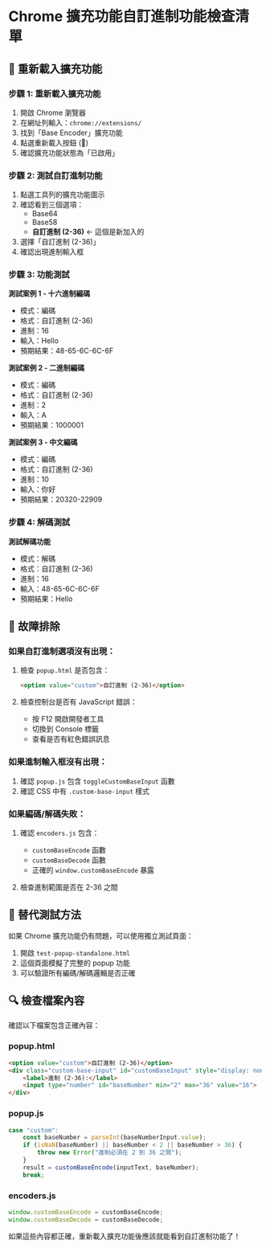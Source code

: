 # Chrome 擴充功能自訂進制功能檢查清單

## 🔧 重新載入擴充功能

### 步驟 1: 重新載入擴充功能
1. 開啟 Chrome 瀏覽器
2. 在網址列輸入：`chrome://extensions/`
3. 找到「Base Encoder」擴充功能
4. 點選重新載入按鈕 (🔄)
5. 確認擴充功能狀態為「已啟用」

### 步驟 2: 測試自訂進制功能
1. 點選工具列的擴充功能圖示
2. 確認看到三個選項：
   - Base64
   - Base58
   - **自訂進制 (2-36)** ← 這個是新加入的
3. 選擇「自訂進制 (2-36)」
4. 確認出現進制輸入框

### 步驟 3: 功能測試
**測試案例 1 - 十六進制編碼**
- 模式：編碼
- 格式：自訂進制 (2-36)
- 進制：16
- 輸入：Hello
- 預期結果：48-65-6C-6C-6F

**測試案例 2 - 二進制編碼**
- 模式：編碼
- 格式：自訂進制 (2-36)
- 進制：2
- 輸入：A
- 預期結果：1000001

**測試案例 3 - 中文編碼**
- 模式：編碼
- 格式：自訂進制 (2-36)
- 進制：10
- 輸入：你好
- 預期結果：20320-22909

### 步驟 4: 解碼測試
**測試解碼功能**
- 模式：解碼
- 格式：自訂進制 (2-36)
- 進制：16
- 輸入：48-65-6C-6C-6F
- 預期結果：Hello

## 🐛 故障排除

### 如果自訂進制選項沒有出現：
1. 檢查 `popup.html` 是否包含：
   ```html
   <option value="custom">自訂進制 (2-36)</option>
   ```

2. 檢查控制台是否有 JavaScript 錯誤：
   - 按 F12 開啟開發者工具
   - 切換到 Console 標籤
   - 查看是否有紅色錯誤訊息

### 如果進制輸入框沒有出現：
1. 確認 `popup.js` 包含 `toggleCustomBaseInput` 函數
2. 確認 CSS 中有 `.custom-base-input` 樣式

### 如果編碼/解碼失敗：
1. 確認 `encoders.js` 包含：
   - `customBaseEncode` 函數
   - `customBaseDecode` 函數
   - 正確的 `window.customBaseEncode` 暴露

2. 檢查進制範圍是否在 2-36 之間

## 📝 替代測試方法

如果 Chrome 擴充功能仍有問題，可以使用獨立測試頁面：

1. 開啟 `test-popup-standalone.html`
2. 這個頁面模擬了完整的 popup 功能
3. 可以驗證所有編碼/解碼邏輯是否正確

## 🔍 檢查檔案內容

確認以下檔案包含正確內容：

### popup.html
```html
<option value="custom">自訂進制 (2-36)</option>
<div class="custom-base-input" id="customBaseInput" style="display: none;">
    <label>進制 (2-36):</label>
    <input type="number" id="baseNumber" min="2" max="36" value="16">
</div>
```

### popup.js
```javascript
case "custom":
    const baseNumber = parseInt(baseNumberInput.value);
    if (isNaN(baseNumber) || baseNumber < 2 || baseNumber > 36) {
        throw new Error("進制必須在 2 到 36 之間");
    }
    result = customBaseEncode(inputText, baseNumber);
    break;
```

### encoders.js
```javascript
window.customBaseEncode = customBaseEncode;
window.customBaseDecode = customBaseDecode;
```

如果這些內容都正確，重新載入擴充功能後應該就能看到自訂進制功能了！
